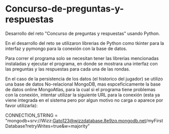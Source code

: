 # Concurso-de-preguntas-y-respuestas
Desarrollo del reto "Concurso de preguntas y respuestas" usando Python.

En el desarrollo del reto se utilizaron librerias de Python como tkinter para la interfaz y pymongo para la conexión con la base de datos.

Para correr el programa solo se necesitan tener las librerias mencionadas instaladas y ejecutar el programa, en donde se mostrara una interfaz con las preguntas y las respuestas
para cada una de las rondas.

En el caso de la persistencia de los datos (el historico del jugador) se utilizo una base de datos No-relacional MongoDB, mas espceficicamente la base de datos online MongoAtlas,
para la cual si el programa tiene problemas con la conexión, intentar utilizar la siguiente URL para la conexión (esta ya viene integrada en el sistema pero por algun motivo no
carga o aparece por favor utilizarla):

CONNECTION_STRING = "mongodb+srv://Wizz:Gato123@wizzdatabase.8e9zq.mongodb.net/myFirstDatabase?retryWrites=true&w=majority"

